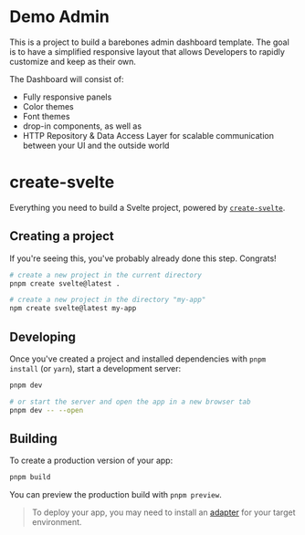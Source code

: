 # Demo Admin

This is a project to build a barebones admin dashboard template.
The goal is to have a simplified responsive layout that allows Developers to rapidly customize and keep as their own.

The Dashboard will consist of:
- Fully responsive panels
- Color themes
- Font themes
- drop-in components, as well as
- HTTP Repository & Data Access Layer for scalable communication between your UI and the outside world

# create-svelte

Everything you need to build a Svelte project, powered by [`create-svelte`](https://github.com/sveltejs/kit/tree/main/packages/create-svelte).

## Creating a project

If you're seeing this, you've probably already done this step. Congrats!

```bash
# create a new project in the current directory
pnpm create svelte@latest .

# create a new project in the directory "my-app"
npm create svelte@latest my-app
```

## Developing

Once you've created a project and installed dependencies with `pnpm install` (or `yarn`), start a development server:

```bash
pnpm dev

# or start the server and open the app in a new browser tab
pnpm dev -- --open
```

## Building

To create a production version of your app:

```bash
pnpm build
```

You can preview the production build with `pnpm preview`.

> To deploy your app, you may need to install an [adapter](https://kit.svelte.dev/docs/adapters) for your target environment.
